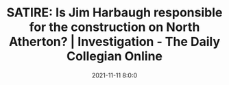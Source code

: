---
"title": "SATIRE: Is Jim Harbaugh responsible for the construction on North Atherton? | Investigation - The Daily Collegian Online"
"date": "2021-11-11 8:0:0"
"feed_name": "GOOGLENEWSCONSTRUCTION"
"feed_website": "https://news.google.com/search?q=construction%2Bincident&hl=en-US&gl=US&ceid=US:en"
"feed_rss": "https://news.google.com/rss/search?q=construction%2Bincident&hl=en-US&gl=US&ceid=US:en"
"link": "https://www.collegian.psu.edu/opinion/columnists/satire-is-jim-harbaugh-responsible-for-the-construction-on-north-atherton-investigation/article_985a6600-4285-11ec-9142-331aa1e9ef5c.html"
"source": "{'href': 'https://www.collegian.psu.edu', 'title': 'The Daily Collegian Online'}"
"file": "_posts/2021-1-1-fe8d0145b61197c3ea0a9c8c8f2ce63517217c00.md"
"accident": "1"
"drilling": "0"
"dead": "0"
"injured": "0"
"arrested": "0"
"place": "unknown place"
"where": "unknown site"
"causes": "unknown"
"place_uri": "unknown place"
---